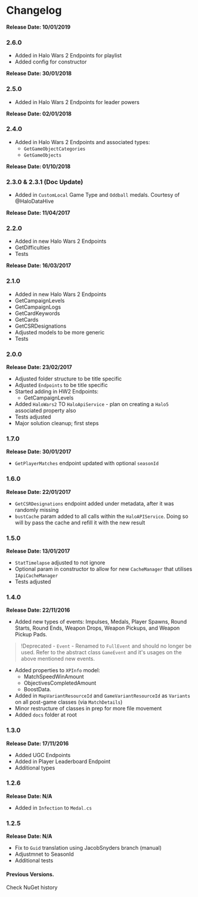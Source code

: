 # Changelog

**Release Date: 10/01/2019**
### 2.6.0
- Added in Halo Wars 2 Endpoints for playlist
- Added config for constructor

**Release Date: 30/01/2018**
### 2.5.0
- Added in Halo Wars 2 Endpoints for leader powers

**Release Date: 02/01/2018**
### 2.4.0
- Added in Halo Wars 2 Endpoints and associated types:
  - `GetGameObjectCategories`
  - `GetGameObjects`

**Release Date: 01/10/2018**
### 2.3.0 & 2.3.1 (Doc Update)
- Added in `CustomLocal` Game Type and `Oddball` medals. Courtesy of @HaloDataHive

**Release Date: 11/04/2017**
### 2.2.0
- Added in new Halo Wars 2 Endpoints
- GetDifficulties
- Tests

**Release Date: 16/03/2017**
### 2.1.0
- Added in new Halo Wars 2 Endpoints
- GetCampaignLevels
- GetCampaignLogs
- GetCardKeywords
- GetCards
- GetCSRDesignations
- Adjusted models to be more generic
- Tests

### 2.0.0
**Release Date: 23/02/2017**
- Adjusted folder structure to be title specific
- Adjusted `Endpoints` to be title specific
- Started adding in HW2 Endpoints:
  - GetCampaignLevels
- Added `HaloWars2` TO `HaloApiService` - plan on creating a `Halo5` associated property also
- Tests adjusted
- Major solution cleanup; first steps

### 1.7.0
**Release Date: 30/01/2017**
- `GetPlayerMatches` endpoint updated with optional `seasonId`

### 1.6.0
**Release Date: 22/01/2017**
- `GetCSRDesignations` endpoint added under metadata, after it was randomly missing
- `bustCache` param added to all calls within the `HaloAPIService`. Doing so will by pass the cache and refill it with the new result

### 1.5.0
**Release Date: 13/01/2017**
- `StatTimelapse` adjusted to not ignore
- Optional param in constructor to allow for new `CacheManager` that utilises `IApiCacheManager`
- Tests adjusted

### 1.4.0
**Release Date: 22/11/2016**
- Added new types of events: Impulses, Medals, Player Spawns, Round Starts, Round Ends, Weapon Drops, Weapon Pickups, and Weapon Pickup Pads.
> !Deprecated - `Event` - Renamed to `FullEvent` and should no longer be used. Refer to the abstract class `GameEvent` and it's usages on the above mentioned new events.
- Added properties to `XPInfo` model:
  - MatchSpeedWinAmount
  - ObjectivesCompletedAmount
  - BoostData.
- Added in `MapVariantResourceId` and `GameVariantResourceId` as `Variants` on all post-game classes (via `MatchDetails`)
- Minor restructure of classes in prep for more file movement
- Added `docs` folder at root

### 1.3.0
**Release Date: 17/11/2016**
- Added UGC Endpoints
- Added in Player Leaderboard Endpoint
- Additional types

### 1.2.6
**Release Date: N/A**
- Added in `Infection` to `Medal.cs`

### 1.2.5
**Release Date: N/A**
- Fix to `Guid` translation using JacobSnyders branch (manual)
- Adjustmnet to SeasonId
- Additional tests

#### Previous Versions.
Check NuGet history
